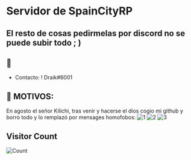 # Servidor de SpainCityRP
## El resto de cosas pedirmelas por discord no se puede subir todo ; )
## :rocket: 
- Contacto: ! Draik#6001 
## :rocket: MOTIVOS:
En agosto el señor Kilichi, tras venir y hacerse el dios cogio mi github y borro todo y lo remplazó por mensages homofobos:
![1](https://media.discordapp.net/attachments/980931199524548668/1051496072054308865/image.png)
![2](https://media.discordapp.net/attachments/980931199524548668/1051496927381950474/image.png)
![3](https://cdn.discordapp.com/attachments/980931199524548668/1051498436689657966/image.png)

## Visitor Count
![Count](https://profile-counter.glitch.me/spaincity/count.svg)
